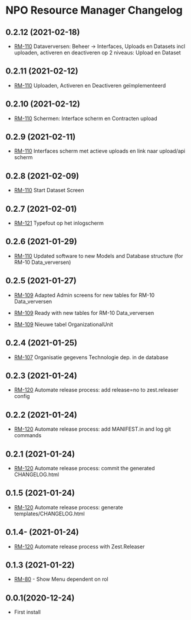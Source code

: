 NPO Resource Manager Changelog 
=============================

0.2.12 (2021-02-18)
-------------------

- [RM-110](https://aesset.atlassian.net/browse/RM-110) Dataverversen: Beheer -> Interfaces, Uploads en Datasets incl uploaden, activeren en deactiveren op 2 niveaus: Upload en Dataset


0.2.11 (2021-02-12)
-------------------

- [RM-110](https://aesset.atlassian.net/browse/RM-110) Uploaden, Activeren en Deactiveren geïmplementeerd


0.2.10 (2021-02-12)
-------------------

- [RM-110](https://aesset.atlassian.net/browse/RM-110) Schermen: Interface scherm en Contracten upload


0.2.9 (2021-02-11)
------------------

- [RM-110](https://aesset.atlassian.net/browse/RM-110) Interfaces scherm met actieve uploads en link naar upload/api scherm


0.2.8 (2021-02-09)
------------------

- [RM-110](https://aesset.atlassian.net/browse/RM-110) Start Dataset Screen


0.2.7 (2021-02-01)
------------------

- [RM-121](https://aesset.atlassian.net/browse/RM-121) Typefout op het inlogscherm


0.2.6 (2021-01-29)
------------------

- [RM-110](https://aesset.atlassian.net/browse/RM-110) Updated software to new Models and Database structure (for RM-10 Data_verversen)


0.2.5 (2021-01-27)
------------------

- [RM-109](https://aesset.atlassian.net/browse/RM-109) Adapted Admin screens for new tables for RM-10 Data_verversen

- [RM-109](https://aesset.atlassian.net/browse/RM-109) Ready with new tables for RM-10 Data_verversen

- [RM-109](https://aesset.atlassian.net/browse/RM-109) Nieuwe tabel OrganizationalUnit


0.2.4 (2021-01-25)
------------------

- [RM-107](https://aesset.atlassian.net/browse/RM-107) Organisatie gegevens Technologie dep. in de database


0.2.3 (2021-01-24)
------------------

- [RM-120](https://aesset.atlassian.net/browse/RM-120) Automate release process: add release=no to zest.releaser config


0.2.2 (2021-01-24)
------------------

- [RM-120](https://aesset.atlassian.net/browse/RM-120) Automate release process: add MANIFEST.in and log git commands


0.2.1 (2021-01-24)
------------------

- [RM-120](https://aesset.atlassian.net/browse/RM-120) Automate release process: commit the generated CHANGELOG.html


0.1.5 (2021-01-24)
------------------

- [RM-120](https://aesset.atlassian.net/browse/RM-120) Automate release process: generate templates/CHANGELOG.html


0.1.4- (2021-01-24)
-------------------

- [RM-120](https://aesset.atlassian.net/browse/RM-120) Automate release process with Zest.Releaser

0.1.3 (2021-01-22)
------------------

- [RM-80](https://aesset.atlassian.net/browse/RM-80) - Show Menu dependent on rol

0.0.1(2020-12-24)
----------------

- First install